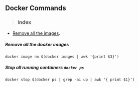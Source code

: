 ## Docker Commands
> ### Index
- [Remove all the images]().


##### Remove all the docker images
```shell
docker image rm $(docker images | awk '{print $3}')
```
##### Stop all running containers  `docker ps`
```shell
docker stop $(docker ps | grep -ai up | awk '{ print $1}')
```

